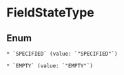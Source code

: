 
# FieldStateType

## Enum


    * `SPECIFIED` (value: `"SPECIFIED"`)

    * `EMPTY` (value: `"EMPTY"`)



